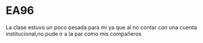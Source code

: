 # EA96
La clase estuvo un poco pesada para mi ya que al no contar con una cuenta institucional,no pude ir a la par como mis compañeros